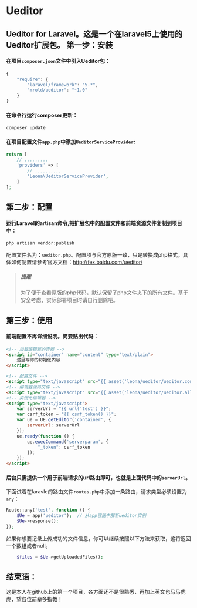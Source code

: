 # Ueditor
Ueditor for Laravel。这是一个在laravel5上使用的Ueditor扩展包。
第一步：安装
--------------------------
#### 在项目`composer.json`文件中引入Ueditor包：
```javascript
{
    "require": {
        "laravel/framework": "5.*",
        "mrold/ueditor": "~1.0"
    }
}
```

#### 在命令行运行composer更新：
```
composer update
```
#### 在项目配置文件`app.php`中添加`UeditorServiceProvider`:
```php
return [
    // .........
    'providers' => [
        // ..........
        'Leona\UeditorServiceProvider',
    ]
];
```
第二步：配置
-------------------------
#### 运行Laravel的artisan命令,把扩展包中的配置文件和前端资源文件复制到项目中：
```
php artisan vendor:publish
```
配置文件名为：`ueditor.php`。配置项与官方原版一致，只是转换成php格式。具体如何配置请参考官方文档：http://fex.baidu.com/ueditor/
>##### 提醒
>为了便于查看原版的php代码，默认保留了php文件夹下的所有文件。基于安全考虑，实际部署项目时请自行删除吧。

第三步：使用
-----------------
#### 前端配置不再详细说明。简要贴出代码：
```html
<!-- 加载编辑器的容器 -->
<script id="container" name="content" type="text/plain">
    这里写你的初始化内容
</script>

<!-- 配置文件 -->
<script type="text/javascript" src="{{ asset('leona/ueditor/ueditor.config.js') }}"></script>
<!-- 编辑器源码文件 -->
<script type="text/javascript" src="{{ asset('leona/ueditor/ueditor.all.js') }}"></script>
<!-- 实例化编辑器 -->
<script type="text/javascript">
    var serverUrl = "{{ url('test') }}";
    var csrf_token = "{{ csrf_token() }}";
    var ue = UE.getEditor('container', {
        serverUrl: serverUrl
    });
    ue.ready(function () {
        ue.execCommand('serverparam', {
            "_token": csrf_token
        });
    });
</script>
```
#### 后台只需提供一个用于前端请求的url路由即可，也就是上面代码中的`serverUrl`。
下面试着在laravle的路由文件`routes.php`中添加一条路由，请求类型必须设置为`any`：
```php
Route::any('test', function () {
    $Ue = app('ueditor');  // 从app容器中解析ueditor实例
    $Ue->response();
});
```
如果你想要记录上传成功的文件信息，你可以继续按照以下方法来获取，这将返回一个数组或者null。
```php
    $files = $Ue->getUploadedFiles();
```
结束语：
--------------------
这是本人在github上的第一个项目，各方面还不是很熟悉，再加上英文也马马虎虎，望各位前辈多指教！
